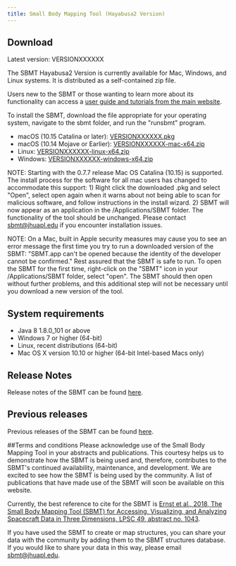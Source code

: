```yaml
---
title: Small Body Mapping Tool (Hayabusa2 Version)
---
```


## Download

Latest version: VERSIONXXXXXX

The SBMT Hayabusa2 Version is currently available for Mac, Windows, and Linux systems. It is distributed as a self-contained zip file.

Users new to the SBMT or those wanting to learn more about its functionality can access a [user guide and tutorials from the main website](http://sbmt.jhuapl.edu/index.php#Getting-Started). 

To install the SBMT, download the file appropriate for your operating system, navigate to the sbmt folder, and run the "runsbmt" program.


   -  macOS (10.15 Catalina or later): [VERSIONXXXXXX.pkg](releases/VERSIONXXXXXX.pkg)
   -  macOS (10.14 Mojave or Earlier): [VERSIONXXXXXX-mac-x64.zip](releases/VERSIONXXXXXX-mac-x64.zip)
   -  Linux: [VERSIONXXXXXX-linux-x64.zip](releases/VERSIONXXXXXX-linux-x64.zip)
   -  Windows: [VERSIONXXXXXX-windows-x64.zip](releases/VERSIONXXXXXX-windows-x64.zip)

NOTE: Starting with the 0.7.7 release Mac OS Catalina (10.15) is supported. The install process for the software for all mac users has changed to accommodate this support: 1) Right click the downloaded .pkg and select "Open", select open again when it warns about not being able to scan for malicious software, and follow instructions in the install wizard. 2) SBMT will now appear as an application in the /Applications/SBMT folder. The functionality of the tool should be unchanged. Please contact sbmt@jhuapl.edu if you encounter installation issues.

NOTE: On a Mac, built in Apple security measures may cause you to see an error message the first time you try to run a downloaded version of the SBMT: "SBMT.app can't be opened because the identity of the developer cannot be confirmed." Rest assured that the SBMT is safe to run. To open the SBMT for the first time, right-click on the "SBMT" icon in your /Applications/SBMT folder, select "open". The SBMT should then open without further problems, and this additional step will not be necessary until you download a new version of the tool.

## System requirements
* Java 8 1.8.0_101 or above
* Windows 7 or higher (64-bit)
* Linux, recent distributions (64-bit)
* Mac OS X version 10.10 or higher (64-bit Intel-based Macs only)

## Release Notes
Release notes of the SBMT can be found [here](releasenotes.html).

## Previous releases
Previous releases of the SBMT can be found [here](releases/).

##Terms and conditions
Please acknowledge use of the Small Body Mapping Tool in your abstracts and publications. This courtesy helps us to demonstrate how the SBMT is being used and, therefore, contributes to the SBMT's continued availability, maintenance, and development. We are excited to see how the SBMT is being used by the community. A list of publications that have made use of the SBMT will soon be available on this website.

Currently, the best reference to cite for the SBMT is [Ernst et al., 2018, The Small Body Mapping Tool (SBMT) for Accessing, Visualizing, and Analyzing Spacecraft Data in Three Dimensions, LPSC 49, abstract no. 1043](http://sbmt2.jhuapl.edu/pubs/Ernst_LPSC2018_SBMT.pdf).

If you have used the SBMT to create or map structures, you can share your data with the community by adding them to the SBMT structures database. If you would like to share your data in this way, please email [sbmt@jhuapl.edu](mailto:sbmt@jhuapl.edu).

